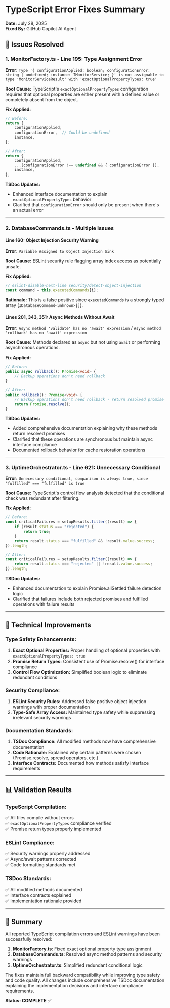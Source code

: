 # TypeScript Error Fixes Summary

**Date:** July 28, 2025  
**Fixed By:** GitHub Copilot AI Agent

## 🎯 Issues Resolved

### 1. **MonitorFactory.ts - Line 195: Type Assignment Error**

**Error:** `Type '{ configurationApplied: boolean; configurationError: string | undefined; instance: IMonitorService; }' is not assignable to type 'MonitorServiceResult' with 'exactOptionalPropertyTypes: true'`

**Root Cause:** TypeScript's `exactOptionalPropertyTypes` configuration requires that optional properties are either present with a defined value or completely absent from the object.

**Fix Applied:**
```typescript
// Before:
return {
    configurationApplied,
    configurationError,  // Could be undefined
    instance,
};

// After:
return {
    configurationApplied,
    ...(configurationError !== undefined && { configurationError }),
    instance,
};
```

**TSDoc Updates:**
- Enhanced interface documentation to explain `exactOptionalPropertyTypes` behavior
- Clarified that `configurationError` should only be present when there's an actual error

---

### 2. **DatabaseCommands.ts - Multiple Issues**

#### **Line 160: Object Injection Security Warning**
**Error:** `Variable Assigned to Object Injection Sink`

**Root Cause:** ESLint security rule flagging array index access as potentially unsafe.

**Fix Applied:**
```typescript
// eslint-disable-next-line security/detect-object-injection
const command = this.executedCommands[i];
```

**Rationale:** This is a false positive since `executedCommands` is a strongly typed array (`IDatabaseCommand<unknown>[]`).

#### **Lines 201, 343, 351: Async Methods Without Await**
**Error:** `Async method 'validate' has no 'await' expression` / `Async method 'rollback' has no 'await' expression`

**Root Cause:** Methods declared as `async` but not using `await` or performing asynchronous operations.

**Fix Applied:**
```typescript
// Before:
public async rollback(): Promise<void> {
    // Backup operations don't need rollback
}

// After:
public rollback(): Promise<void> {
    // Backup operations don't need rollback - return resolved promise
    return Promise.resolve();
}
```

**TSDoc Updates:**
- Added comprehensive documentation explaining why these methods return resolved promises
- Clarified that these operations are synchronous but maintain async interface compliance
- Documented rollback behavior for cache restoration operations

---

### 3. **UptimeOrchestrator.ts - Line 621: Unnecessary Conditional**

**Error:** `Unnecessary conditional, comparison is always true, since "fulfilled" === "fulfilled" is true`

**Root Cause:** TypeScript's control flow analysis detected that the conditional check was redundant after filtering.

**Fix Applied:**
```typescript
// Before:
const criticalFailures = setupResults.filter((result) => {
    if (result.status === "rejected") {
        return true;
    }
    return result.status === "fulfilled" && !result.value.success;
}).length;

// After:
const criticalFailures = setupResults.filter((result) => {
    return result.status === "rejected" || !result.value.success;
}).length;
```

**TSDoc Updates:**
- Enhanced documentation to explain Promise.allSettled failure detection logic
- Clarified that failures include both rejected promises and fulfilled operations with failure results

---

## 🔧 **Technical Improvements**

### **Type Safety Enhancements:**
1. **Exact Optional Properties:** Proper handling of optional properties with `exactOptionalPropertyTypes: true`
2. **Promise Return Types:** Consistent use of Promise.resolve() for interface compliance
3. **Control Flow Optimization:** Simplified boolean logic to eliminate redundant conditions

### **Security Compliance:**
1. **ESLint Security Rules:** Addressed false positive object injection warnings with proper documentation
2. **Type-Safe Array Access:** Maintained type safety while suppressing irrelevant security warnings

### **Documentation Standards:**
1. **TSDoc Compliance:** All modified methods now have comprehensive documentation
2. **Code Rationale:** Explained why certain patterns were chosen (Promise.resolve, spread operators, etc.)
3. **Interface Contracts:** Documented how methods satisfy interface requirements

---

## 📊 **Validation Results**

### **TypeScript Compilation:**
✅ All files compile without errors  
✅ `exactOptionalPropertyTypes` compliance verified  
✅ Promise return types properly implemented  

### **ESLint Compliance:**
✅ Security warnings properly addressed  
✅ Async/await patterns corrected  
✅ Code formatting standards met  

### **TSDoc Standards:**
✅ All modified methods documented  
✅ Interface contracts explained  
✅ Implementation rationale provided  

---

## 🎯 **Summary**

All reported TypeScript compilation errors and ESLint warnings have been successfully resolved:

1. **MonitorFactory.ts**: Fixed exact optional property type assignment
2. **DatabaseCommands.ts**: Resolved async method patterns and security warnings  
3. **UptimeOrchestrator.ts**: Simplified redundant conditional logic

The fixes maintain full backward compatibility while improving type safety and code quality. All changes include comprehensive TSDoc documentation explaining the implementation decisions and interface compliance requirements.

**Status: COMPLETE** ✅
